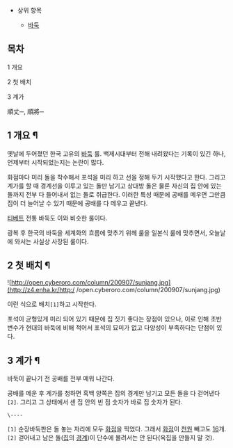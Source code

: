   * 상위 항목  

    * [바둑](%EB%B0%94%EB%91%91.md)  

## 목차

    

1 개요

2 첫 배치

3 계가

順丈─, 順將─  

## 1 개요 ¶

옛날에 두어졌던 한국 고유의 [바둑](%EB%B0%94%EB%91%91.md) 룰. 백제시대부터 전해 내려왔다는 기록이 있긴 하나,
언제부터 시작되었는지는 논란이 많다.

  

화점마다 미리 돌을 착수해서 포석을 미리 하고 선을 정해 두기 시작했다고 한다. 그리고 계가를 할 때 경계선을 이루고 있는 돌만 남기고
상대방 돌은 물론 자신의 집 안에 있는 돌까지 전부 다 들어내서 없는 돌로 취급한다. 이러한 특성 때문에 공배를 메우면 그만큼 집이 더
늘어날 수 있기 때문에 공배를 다 메우고 끝낸다.  

  

[티베트](%ED%8B%B0%EB%B2%A0%ED%8A%B8.md) 전통 바둑도 이와 비슷한 룰이다.

  

광복 후 한국의 바둑을 세계화의 흐름에 맞추기 위헤 룰을 일본식 룰에 맞추면서, 오늘날에 와서는 사실상 사장된 룰이다.  

## 2 첫 배치 ¶

![http://open.cyberoro.com/column/200907/sunjang.jpg](http://z4.enha.kr/http:/
/open.cyberoro.com/column/200907/sunjang.jpg)

  

이런 식으로 배치`[1]`하고 시작한다.

  

포석이 균형있게 미리 되어 있기 때문에 집 짓기 좋다는 장점이 있으나, 이로 인해 초반 변수가 현대의 바둑에 비해 적어서 포석의 묘미가 없고
다양성이 부족하다는 단점이 있다.  

## 3 계가 ¶

바둑이 끝나기 전 공배를 전부 메워 나간다.  

  

공배를 메운 후 계가를 청하면 흑백 양쪽은 집의 경계만 남기고 모든 돌을 다 걷어낸다`[2]`. 그리고 그 상태에서 센 집 안의 빈 점
숫자가 바로 집 숫자가 된다.

`\----`

`[1]` 순장바둑판은 돌 놓는 자리에 모두 [화점](%ED%99%94%EC%A0%90.md)을 찍었다. 그래서
[화점](%ED%99%94%EC%A0%90.md)이 [천원](%EC%B2%9C%EC%9B%90#s-2.md) 빼고도
[16](16.md)개.  
`[2]` 걷어내고 남은 돌([집](%EC%A7%91#s-3.md)의 [경계](%EA%B2%BD%EA%B3%84#s-2.md))이
단수에 몰려서는 안 된다(옥집을 만들지 말 것).

